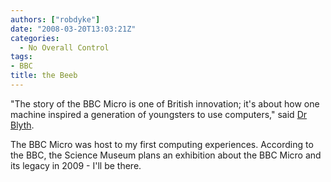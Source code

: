 ```yaml
---
authors: ["robdyke"]
date: "2008-03-20T13:03:21Z"
categories:
  - No Overall Control
tags:
- BBC
title: the Beeb
---
```

"The story of the BBC Micro is one of British innovation; it's about how one machine inspired a generation of youngsters to use computers," said [Dr Blyth](http://news.bbc.co.uk/1/hi/technology/7303288.stm "BBC News website").

The BBC Micro was host to my first computing experiences. According to the BBC, the Science Museum plans an exhibition about the BBC Micro and its legacy in 2009 - I'll be there.